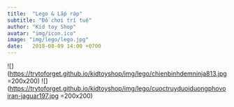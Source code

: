 ```yaml
---
title:  "Lego & Lắp ráp"
subtitle: "Đồ chơi trí tuệ"
author: "Kid toy Shop"
avatar: "img/icon.ico"
image: "img/lego/lego.jpg"
date:   2018-08-09 14:00 +0700
---
```


![](https://trytoforget.github.io/kidtoyshop/img/lego/chienbinhdemninja813.jpg =200x200)
![](https://trytoforget.github.io/kidtoyshop/img/lego/cuoctruyduoiduongphovoiran-jaguar197.jpg =200x200)
